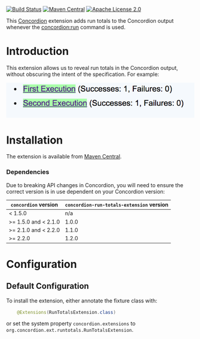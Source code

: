 [![Build Status](https://img.shields.io/travis/concordion/concordion-run-totals-extension.svg)](https://travis-ci.org/concordion/concordion-run-totals-extension)
[![Maven Central](https://img.shields.io/maven-central/v/org.concordion/concordion-run-totals-extension.svg)](http://search.maven.org/#search%7Cga%7C1%7Cg%3A%22org.concordion%22%20AND%20a%3A%22concordion-run-totals-extension%22)
[![Apache License 2.0](https://img.shields.io/badge/license-Apache%202.0-blue.svg)](http://www.apache.org/licenses/LICENSE-2.0.html)

This [Concordion](http://www.concordion.org) extension adds run totals to the Concordion output whenever the [concordion:run](https://concordion.org/Tutorial.html#concordion:run) command is used.

# Introduction

This extension allows us to reveal run totals in the Concordion output, without obscuring the intent of the specification. For example:

![Run Totals Output Image](images/RunTotalsOutput.png)

# Installation
The extension is available from [Maven Central](http://search.maven.org/#artifactdetails%7Corg.concordion%7Cconcordion-run-totals-extension%7C1.2.0%7Cjar).

### Dependencies
Due to breaking API changes in Concordion, you will need to ensure the correct version is in use dependent on your Concordion version:

| `concordion` version | `concordion-run-totals-extension` version |
| ------------------   | ---------------------- |
| <  1.5.0             | n/a                    |
| >= 1.5.0 and < 2.1.0 | 1.0.0                  |
| >= 2.1.0 and < 2.2.0 | 1.1.0                  |
| >= 2.2.0             | 1.2.0                  |

# Configuration

## Default Configuration

To install the extension, either annotate the fixture class with:

```java
    @Extensions(RunTotalsExtension.class)
```

or set the system property `concordion.extensions` to `org.concordion.ext.runtotals.RunTotalsExtension`.
